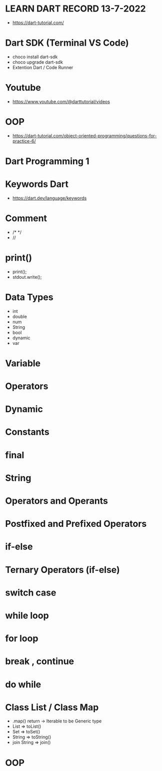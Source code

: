 # LEARN DART RECORD 13-7-2022
- https://dart-tutorial.com/

# Dart SDK (Terminal VS Code)
- choco install dart-sdk
- choco upgrade dart-sdk
- Extention Dart / Code Runner

# Youtube
- https://www.youtube.com/@darttutorial/videos

# OOP
- https://dart-tutorial.com/object-oriented-programming/questions-for-practice-6/

# Dart Programming 1
# Keywords Dart
- https://dart.dev/language/keywords
# Comment
- /* */
- //
# print()
- print();
- stdout.write();
# Data Types
- int
- double
- num
- String
- bool
- dynamic
- var
# Variable

# Operators

# Dynamic

# Constants

# final

# String

# Operators and Operants

# Postfixed and Prefixed Operators

# if-else

# Ternary Operators (if-else)

# switch case

# while loop

# for loop

# break , continue

# do while

# Class List / Class Map
- .map() return -> Iterable to be Generic type
 - List => toList()
 - Set => toSet()
 - String => toString()
 - join String => join()

# OOP

